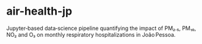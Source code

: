 # air-health-jp
Jupyter‑based data‑science pipeline quantifying the impact of PM₂.₅, PM₁₀, NO₂ and O₃ on monthly respiratory hospitalizations in João Pessoa.
